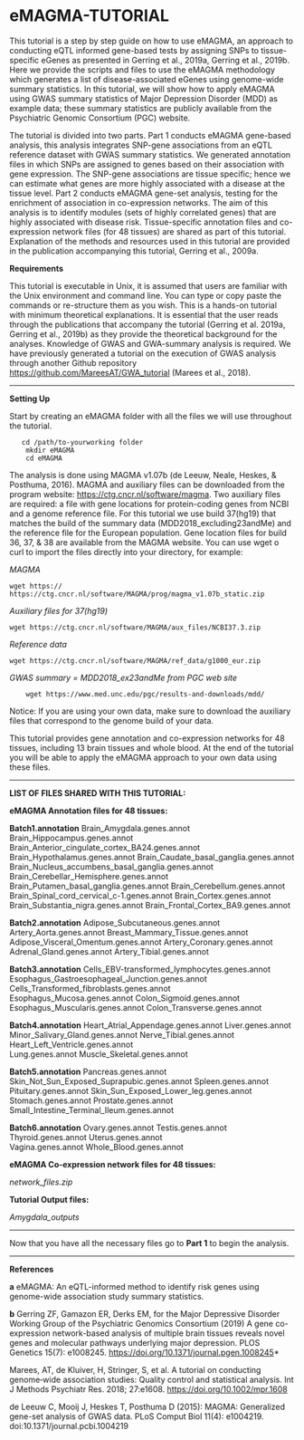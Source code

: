 # eMAGMA-TUTORIAL

This tutorial is a step by step guide on how to use eMAGMA, an approach to conducting eQTL informed gene-based tests by assigning SNPs to tissue-specific eGenes as presented in Gerring et al., 2019a, Gerring et al., 2019b. Here we provide the scripts and files to use the eMAGMA methodology which generates a list of disease-associated eGenes using genome-wide summary statistics. In this tutorial, we will show how to apply eMAGMA using GWAS summary statistics of Major Depression Disorder (MDD) as example data; these summary statistics are publicly available from the Psychiatric Genomic Consortium (PGC) website.

The tutorial is divided into two parts. Part 1 conducts eMAGMA gene-based analysis, this analysis integrates SNP-gene associations from an eQTL reference dataset with GWAS summary statistics. We generated annotation files in which SNPs are assigned to genes based on their association with gene expression.   The SNP-gene associations are tissue specific; hence we can estimate what genes are more highly associated with a disease at the tissue level. Part 2 conducts eMAGMA gene-set analysis, testing for the enrichment of association in co-expression networks. The aim of this analysis is to identify modules (sets of highly correlated genes) that are highly associated with disease risk. Tissue-specific annotation files and co-expression network files (for 48 tissues) are shared as part of this tutorial.   Explanation of the methods and resources used in this tutorial are provided in the publication accompanying this tutorial, Gerring et al., 2009a.


**Requirements** 

This tutorial is executable in Unix, it is assumed that users are familiar with the Unix environment and command line. You can type or copy paste the commands or re-structure them as you wish. This is a hands-on tutorial with minimum theoretical explanations. It is essential that the user reads through the publications that accompany the tutorial (Gerring et al. 2019a, Gerring et al., 2019b) as they provide the theoretical background for the analyses. Knowledge of GWAS and GWA-summary analysis is required. We have previously generated a tutorial on the execution of GWAS analysis through another Github  repository https://github.com/MareesAT/GWA_tutorial (Marees et al., 2018).

*************************************



**Setting Up**


Start by creating an eMAGMA folder with all the files we will use throughout the tutorial.
       
       cd /path/to-yourworking folder
        mkdir eMAGMA
        cd eMAGMA
        
The analysis is done using MAGMA v1.07b (de Leeuw, Neale, Heskes, & Posthuma, 2016). MAGMA and auxiliary files can be downloaded from the program website: https://ctg.cncr.nl/software/magma. Two auxiliary files are required: a file with gene locations for protein-coding genes from NCBI and a genome reference file. For this tutorial we use build 37(hg19) that matches the build of the summary data (MDD2018_excluding23andMe) and the reference file for the European population. Gene location files for build 36, 37, & 38 are available from the MAGMA website. You can use wget o curl to import the files directly into your directory, for example:



*MAGMA*
    
    wget https:// https://ctg.cncr.nl/software/MAGMA/prog/magma_v1.07b_static.zip

*Auxiliary files for 37(hg19)*
        
    wget https://ctg.cncr.nl/software/MAGMA/aux_files/NCBI37.3.zip

*Reference data*
    
    wget https://ctg.cncr.nl/software/MAGMA/ref_data/g1000_eur.zip

*GWAS summary = MDD2018_ex23andMe from PGC web site*
        
        wget https://www.med.unc.edu/pgc/results-and-downloads/mdd/
        
        

Notice: If you are using your own data, make sure to download the auxiliary files that correspond to the genome build of your data.

This tutorial provides gene annotation and co-expression networks for 48 tissues, including 13 brain tissues and whole blood. At the end of the tutorial you will be able to apply the eMAGMA approach to your own data using these files.



****************************************************
**LIST OF FILES SHARED WITH THIS TUTORIAL:**



**eMAGMA Annotation files for 48 tissues:**

 **Batch1.annotation**
Brain_Amygdala.genes.annot                        Brain_Hippocampus.genes.annot
Brain_Anterior_cingulate_cortex_BA24.genes.annot  Brain_Hypothalamus.genes.annot
Brain_Caudate_basal_ganglia.genes.annot           Brain_Nucleus_accumbens_basal_ganglia.genes.annot
Brain_Cerebellar_Hemisphere.genes.annot           Brain_Putamen_basal_ganglia.genes.annot
Brain_Cerebellum.genes.annot                      Brain_Spinal_cord_cervical_c-1.genes.annot
Brain_Cortex.genes.annot                          Brain_Substantia_nigra.genes.annot
Brain_Frontal_Cortex_BA9.genes.annot

 **Batch2.annotation**
Adipose_Subcutaneous.genes.annot      Artery_Aorta.genes.annot     Breast_Mammary_Tissue.genes.annot
Adipose_Visceral_Omentum.genes.annot  Artery_Coronary.genes.annot
Adrenal_Gland.genes.annot             Artery_Tibial.genes.annot


 **Batch3.annotation**
Cells_EBV-transformed_lymphocytes.genes.annot  Esophagus_Gastroesophageal_Junction.genes.annot
Cells_Transformed_fibroblasts.genes.annot      Esophagus_Mucosa.genes.annot
Colon_Sigmoid.genes.annot                      Esophagus_Muscularis.genes.annot
Colon_Transverse.genes.annot


 **Batch4.annotation**
Heart_Atrial_Appendage.genes.annot  Liver.genes.annot          Minor_Salivary_Gland.genes.annot 
Nerve_Tibial.genes.annot            Heart_Left_Ventricle.genes.annot    
Lung.genes.annot                    Muscle_Skeletal.genes.annot 

 **Batch5.annotation**
Pancreas.genes.annot   Skin_Not_Sun_Exposed_Suprapubic.genes.annot  Spleen.genes.annot
Pituitary.genes.annot  Skin_Sun_Exposed_Lower_leg.genes.annot       Stomach.genes.annot
Prostate.genes.annot   Small_Intestine_Terminal_Ileum.genes.annot

 **Batch6.annotation**
Ovary.genes.annot  Testis.genes.annot  
Thyroid.genes.annot  Uterus.genes.annot  
Vagina.genes.annot  Whole_Blood.genes.annot

**eMAGMA Co-expression network files for 48 tissues:**

 *network_files.zip*

**Tutorial Output files:**

 *Amygdala_outputs*


*************************************

Now that you have all the necessary files go to **Part 1** to begin the analysis.




****************************************



**References**

**a** eMAGMA: An eQTL-informed method to identify risk genes using genome-wide association study summary statistics.

**b** Gerring ZF, Gamazon ER, Derks EM, for the Major Depressive Disorder Working Group of the Psychiatric Genomics Consortium (2019) A gene co-expression network-based analysis of multiple brain tissues reveals novel genes and molecular pathways underlying major depression. PLOS Genetics 15(7): e1008245. https://doi.org/10.1371/journal.pgen.1008245*

Marees, AT, de Kluiver, H, Stringer, S, et al. A tutorial on conducting genome‐wide association studies: Quality control and statistical analysis. Int J Methods Psychiatr Res. 2018; 27:e1608. https://doi.org/10.1002/mpr.1608

de Leeuw C, Mooij J, Heskes T, Posthuma D (2015): MAGMA: Generalized gene-set analysis of GWAS data. PLoS Comput Biol 11(4): e1004219. doi:10.1371/journal.pcbi.1004219 
